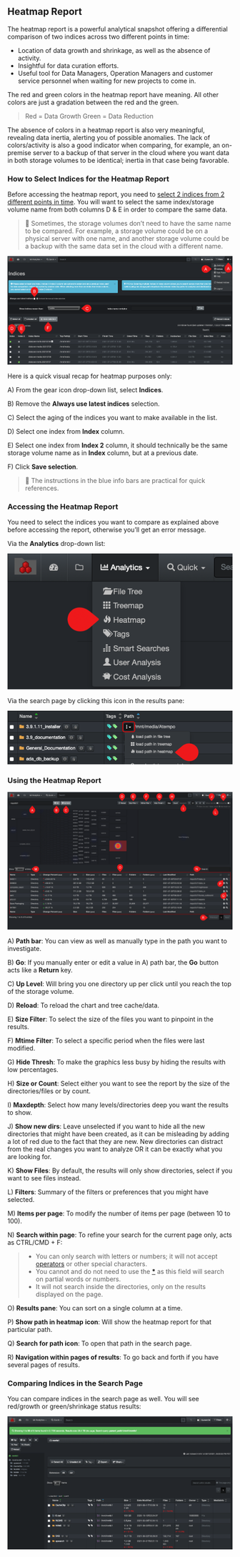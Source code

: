 ## <a id=“heatmap”></a>Heatmap Report

The heatmap  report is a powerful analytical snapshot offering a differential comparison of two indices across two different points in time:

- Location of data growth and shrinkage, as well as the absence of activity.
- Insightful for data curation efforts.
- Useful tool for Data Managers, Operation Managers and customer service personnel when waiting for new projects to come in.

The red and green colors in the heatmap report have meaning. All other colors are just a gradation between the red and the green.

> Red = Data Growth
> Green = Data Reduction

The absence of colors in a heatmap report is also very meaningful, revealing data inertia, alerting you of possible anomalies. The lack of colors/activity is also a good indicator when comparing, for example, an on-premise server to a backup of that server in the cloud where you want data in both storage volumes to be identical; inertia in that case being favorable.

### How to Select Indices for the Heatmap Report

Before accessing the heatmap report, you need to [select 2 indices from 2 different points in time](#indices_selection). You will want to select the same index/storage volume name from both columns D & E in order to compare the same data.

>🔆 Sometimes, the storage volumes don’t need to have the same name to be compared. For example, a storage volume could be on a physical server with one name, and another storage volume could be a backup with the same data set in the cloud with a different name.

![Image: Indices Selection for Heatmap Report](images/image_analytics_heatmap_indices_selection.png)

Here is a quick visual recap for heatmap  purposes only:

A) From the gear icon drop-down list, select  **Indices**.

B) Remove the  **Always use latest indices**  selection.

C) Select the aging of the indices you want to make available in the list.

D) Select one index from  **Index**  column.

E) Select one index from  **Index 2**  column, it should technically be the same storage volume name as in  **Index**  column, but at a previous date.

F) Click  **Save selection**.

>🔆 The instructions in the blue info bars are practical for quick references.

### Accessing the Heatmap Report

You need to select the indices you want to compare as explained above before accessing the report, otherwise you’ll get an error message.

Via the  **Analytics**  drop-down list:

![Image: Accessing Heatmap Report via Analytics](images/image_analytics_heatmap_access_via_analytics_dropdown.png)

Via the search page by clicking this icon in the results pane:

![Image: Heatmap Report via the Search Page](images/image_analytics_heatmap_access_via_search_pane.png)

### Using the Heatmap Report

![Image: Heatmap Report Overview](images/image_analytics_heatmap_overview.png)

A) **Path bar**: You can view as well as manually type in the path you want to investigate.

B) **Go**: If you manually enter or edit a value in A) path bar, the  **Go**  button acts like a  **Return**  key.

C) **Up Level**: Will bring you one directory up per click until you reach the top of the storage volume.

D) **Reload**: To reload the chart and tree cache/data.

E) **Size Filter**: To select the size of the files you want to pinpoint in the results.

F) **Mtime Filter**: To select a specific period when the files were last modified.

G) **Hide Thresh**: To make the graphics less busy by hiding the results with low percentages.

H) **Size or Count**: Select either you want to see the report by the size of the directories/files or by count.

I) **Maxdepth**: Select how many levels/directories deep you want the results to show.

J) **Show new dirs**: Leave unselected if you want to hide all the new directories that might have been created, as it can be misleading by adding a lot of red due to the fact that they are new. New directories can distract from the real changes you want to analyze OR it can be exactly what you are looking for.

K) **Show Files**: By default, the results will only show directories, select if you want to see files instead.

L) **Filters**: Summary of the filters or preferences that you might have selected.

M) **Items per page**: To modify the number of items per page (between 10 to 100).

N) **Search within page**: To refine your search for the current page only, acts as CTRL/CMD + F:
>- You can only search with letters or numbers; it will not accept [operators](#operators) or other special characters.
>- You cannot and do not need to use the [**\***](#expand_results) as this field will search on partial words or numbers.
>- It will not search inside the directories, only on the results displayed on the page.

O) **Results pane**: You can sort on a single column at a time.

P) **Show path in heatmap** **icon**: Will show the heatmap report for that particular path.

Q) **Search for path icon**: To open that path in the search page.

R) **Navigation within pages of results**: To go back and forth if you have several pages of results.

### Comparing Indices in the Search Page

You can compare indices in the search page as well. You will see red/growth or green/shrinkage status results:

![Image: Comparing Indices in the Search Page](images/image_analytics_heatmap_results_in_search_page.png)
